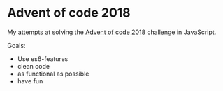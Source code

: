 # Advent of code 2018

My attempts at solving the [Advent of code 2018](https://adventofcode.com) challenge in JavaScript.

Goals:

- Use es6-features
- clean code
- as functional as possible
- have fun
